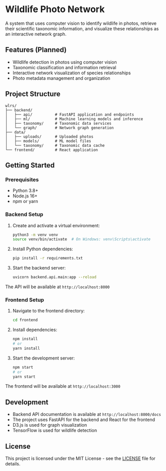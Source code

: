 # Wildlife Photo Network

A system that uses computer vision to identify wildlife in photos, retrieve their scientific taxonomic information, and visualize these relationships as an interactive network graph.

## Features (Planned)

- Wildlife detection in photos using computer vision
- Taxonomic classification and information retrieval
- Interactive network visualization of species relationships
- Photo metadata management and organization

## Project Structure

```
wlrs/
├── backend/
│   ├── api/          # FastAPI application and endpoints
│   ├── ml/           # Machine learning models and inference
│   ├── taxonomy/     # Taxonomic data services
│   └── graph/        # Network graph generation
├── data/
│   ├── uploads/      # Uploaded photos
│   ├── models/       # ML model files
│   └── taxonomy/     # Taxonomic data cache
└── frontend/         # React application
```

## Getting Started

### Prerequisites

- Python 3.8+
- Node.js 16+
- npm or yarn

### Backend Setup

1. Create and activate a virtual environment:
   ```bash
   python3 -m venv venv
   source venv/bin/activate  # On Windows: venv\Scripts\activate
   ```

2. Install Python dependencies:
   ```bash
   pip install -r requirements.txt
   ```

3. Start the backend server:
   ```bash
   uvicorn backend.api.main:app --reload
   ```

The API will be available at `http://localhost:8000`

### Frontend Setup

1. Navigate to the frontend directory:
   ```bash
   cd frontend
   ```

2. Install dependencies:
   ```bash
   npm install
   # or
   yarn install
   ```

3. Start the development server:
   ```bash
   npm start
   # or
   yarn start
   ```

The frontend will be available at `http://localhost:3000`

## Development

- Backend API documentation is available at `http://localhost:8000/docs`
- The project uses FastAPI for the backend and React for the frontend
- D3.js is used for graph visualization
- TensorFlow is used for wildlife detection

## License

This project is licensed under the MIT License - see the [LICENSE](LICENSE) file for details.
